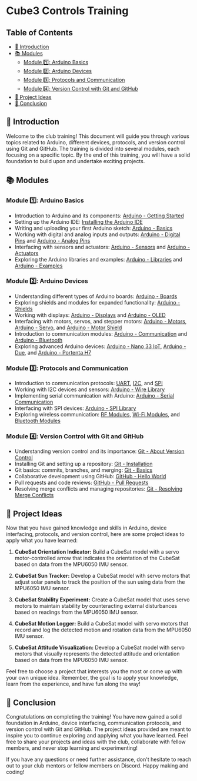 # Cube3 Controls Training

## Table of Contents
- [:wave: Introduction](#wave-introduction)
- [:books: Modules](#books-modules)
  - [Module :one:: Arduino Basics](#module-one-arduino-basics)
  - [Module :two:: Arduino Devices](#module-two-arduino-devices)
  - [Module :three:: Protocols and Communication](#module-three-protocols-and-communication)
  - [Module :four:: Version Control with Git and GitHub](#module-four-version-control-with-git-and-github)
- [:thinking: Project Ideas](#thinking-project-ideas)
- [:star_struck: Conclusion](#star_struck-conclusion)

## :wave: Introduction
Welcome to the club training! This document will guide you through various topics related to Arduino, different devices, protocols, and version control using Git and GitHub. The training is divided into several modules, each focusing on a specific topic. By the end of this training, you will have a solid foundation to build upon and undertake exciting projects.

## :books: Modules

### Module :one:: Arduino Basics
- Introduction to Arduino and its components: [Arduino - Getting Started](https://www.arduino.cc/en/Guide/HomePage)
- Setting up the Arduino IDE: [Installing the Arduino IDE](https://www.arduino.cc/en/Guide/Environment)
- Writing and uploading your first Arduino sketch: [Arduino - Basics](https://www.arduino.cc/en/Tutorial/BuiltInExamples)
- Working with digital and analog inputs and outputs: [Arduino - Digital Pins](https://www.arduino.cc/en/Tutorial/DigitalPins) and [Arduino - Analog Pins](https://docs.arduino.cc/learn/microcontrollers/analog-input)
- Interfacing with sensors and actuators: [Arduino - Sensors](https://www.arduino.cc/en/Tutorial/BuiltInExamples#sensors) and [Arduino - Actuators](https://www.arduino.cc/en/Tutorial/BuiltInExamples#actuators)
- Exploring the Arduino libraries and examples: [Arduino - Libraries](https://www.arduino.cc/en/Reference/Libraries) and [Arduino - Examples](https://www.arduino.cc/en/Tutorial/BuiltInExamples)

### Module :two:: Arduino Devices
- Understanding different types of Arduino boards: [Arduino - Boards](https://www.arduino.cc/en/hardware)
- Exploring shields and modules for expanded functionality: [Arduino - Shields](https://guides.temple.edu/c.php?g=419841&p=2908632#:~:text=Arduino%20shields%20are%20boards%20that,to%20add%20a%20visual%20component.)
- Working with displays: [Arduino - Displays](https://www.arduino.cc/en/Reference/LiquidCrystal) and [Arduino - OLED](https://reference.arduino.cc/reference/en/libraries/u8g2/)
- Interfacing with motors, servos, and stepper motors: [Arduino - Motors](https://www.arduino.cc/en/Reference/Stepper), [Arduino - Servo](https://www.arduino.cc/en/Reference/Servo), and [Arduino - Motor Shield](https://docs.arduino.cc/hardware/motor-shield-rev3)
- Introduction to communication modules: [Arduino - Communication](https://www.arduino.cc/en/Reference/HomePage) and [Arduino - Bluetooth](https://www.arduino.cc/en/Reference/SoftwareSerial)
- Exploring advanced Arduino devices: [Arduino - Nano 33 IoT](https://store.arduino.cc/nano-33-iot), [Arduino - Due](https://store.arduino.cc/arduino-due), and [Arduino - Portenta H7](https://store.arduino.cc/portenta-h7)

### Module :three:: Protocols and Communication
- Introduction to communication protocols: [UART](https://learn.sparkfun.com/tutorials/serial-communication/all), [I2C](https://learn.sparkfun.com/tutorials/i2c/all-about-i2c), and [SPI](https://learn.sparkfun.com/tutorials/serial-peripheral-interface-spi/all-about-spi)
- Working with I2C devices and sensors: [Arduino - Wire Library](https://www.arduino.cc/en/Reference/Wire)
- Implementing serial communication with Arduino: [Arduino - Serial Communication](https://www.arduino.cc/en/Reference/Serial)
- Interfacing with SPI devices: [Arduino - SPI Library](https://www.arduino.cc/en/Reference/SPI)
- Exploring wireless communication: [RF Modules](https://www.digi.com/products/embedded-systems/digi-xbee/rf-modules), [Wi-Fi Modules](https://www.amazon.com/Arduino-WiFi-Module/s?k=Arduino+WiFi+Module), and [Bluetooth Modules](https://howtomechatronics.com/tutorials/arduino/arduino-and-hc-05-bluetooth-module-tutorial/)

### Module :four:: Version Control with Git and GitHub
- Understanding version control and its importance: [Git - About Version Control](https://git-scm.com/book/en/v2/Getting-Started-About-Version-Control)
- Installing Git and setting up a repository: [Git - Installation](https://git-scm.com/book/en/v2/Getting-Started-Installing-Git)
- Git basics: commits, branches, and merging: [Git - Basics](https://git-scm.com/book/en/v2/Git-Basics-Getting-a-Git-Repository)
- Collaborative development using GitHub: [GitHub - Hello World](https://guides.github.com/activities/hello-world/)
- Pull requests and code reviews: [GitHub - Pull Requests](https://docs.github.com/en/github/collaborating-with-pull-requests)
- Resolving merge conflicts and managing repositories: [Git - Resolving Merge Conflicts](https://git-scm.com/book/en/v2/Git-Branching-Basic-Branching-and-Merging)


## :thinking: Project Ideas
Now that you have gained knowledge and skills in Arduino, device interfacing, protocols, and version control, here are some project ideas to apply what you have learned:

1. **CubeSat Orientation Indicator:** Build a CubeSat model with a servo motor-controlled arrow that indicates the orientation of the CubeSat based on data from the MPU6050 IMU sensor.

2. **CubeSat Sun Tracker:** Develop a CubeSat model with servo motors that adjust solar panels to track the position of the sun using data from the MPU6050 IMU sensor.

3. **CubeSat Stability Experiment:** Create a CubeSat model that uses servo motors to maintain stability by counteracting external disturbances based on readings from the MPU6050 IMU sensor.

4. **CubeSat Motion Logger:** Build a CubeSat model with servo motors that record and log the detected motion and rotation data from the MPU6050 IMU sensor.

5. **CubeSat Attitude Visualization:** Develop a CubeSat model with servo motors that visually represents the detected attitude and orientation based on data from the MPU6050 IMU sensor.

Feel free to choose a project that interests you the most or come up with your own unique idea. Remember, the goal is to apply your knowledge, learn from the experience, and have fun along the way!

## :star_struck: Conclusion
Congratulations on completing the training! You have now gained a solid foundation in Arduino, device interfacing, communication protocols, and version control with Git and GitHub. The project ideas provided are meant to inspire you to continue exploring and applying what you have learned. Feel free to share your projects and ideas with the club, collaborate with fellow members, and never stop learning and experimenting!

If you have any questions or need further assistance, don't hesitate to reach out to your club mentors or fellow members on Discord. Happy making and coding!
